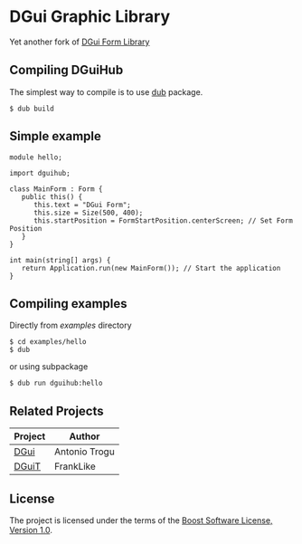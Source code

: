 # DGui Graphic Library
Yet another fork of [DGui Form Library](https://bitbucket.org/dgui/dgui)

## Compiling DGuiHub
The simplest way to compile is to use [dub](http://code.dlang.org/) package.

```
$ dub build
```
## Simple example
```
module hello;

import dguihub;

class MainForm : Form {
   public this() {
      this.text = "DGui Form";
      this.size = Size(500, 400);
      this.startPosition = FormStartPosition.centerScreen; // Set Form Position
   }
}

int main(string[] args) {
   return Application.run(new MainForm()); // Start the application
}

```

## Compiling examples

Directly from _examples_ directory
```
$ cd examples/hello
$ dub
```

or using subpackage

```
$ dub run dguihub:hello
```

## Related Projects

| Project                                     | Author        |
| -----------------------------               | -------       |
| [DGui](https://bitbucket.org/dgui/dgui)     | Antonio Trogu |
| [DGuiT](https://github.com/]rankLIKE/DguiT) | FrankLike     |

## License
The project is licensed under the terms of the [Boost Software License, Version 1.0](http://boost.org/LICENSE_1_0.txt).

